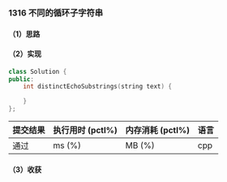 ### 1316 不同的循环子字符串

#### （1）思路

#### （2）实现

```cpp
class Solution {
public:
    int distinctEchoSubstrings(string text) {

    }
};
```

| 提交结果 | 执行用时 (pctl%) | 内存消耗 (pctl%) | 语言 |
|:---------|:-----------------|:-----------------|:-----|
| 通过     |  ms (%)   |  MB (%)  | cpp  |

#### （3）收获

